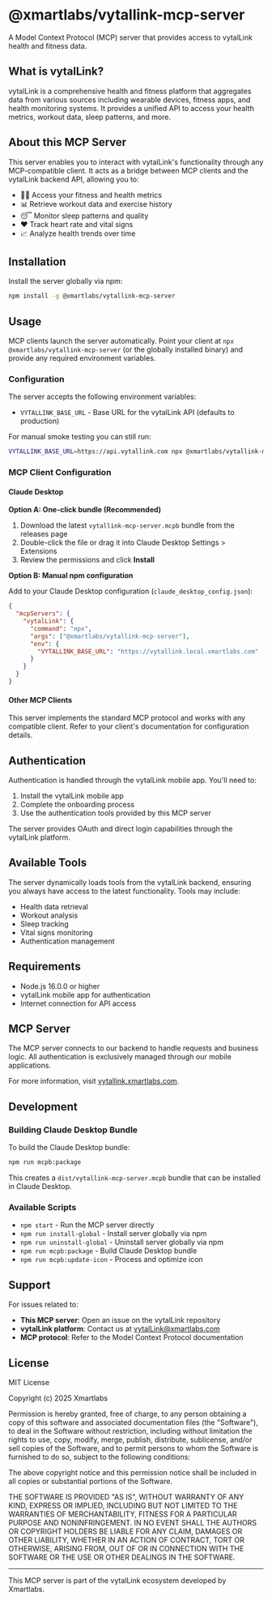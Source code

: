 # @xmartlabs/vytallink-mcp-server

A Model Context Protocol (MCP) server that provides access to vytalLink health and fitness data.

## What is vytalLink?

vytalLink is a comprehensive health and fitness platform that aggregates data from various sources including wearable devices, fitness apps, and health monitoring systems. It provides a unified API to access your health metrics, workout data, sleep patterns, and more.

## About this MCP Server

This server enables you to interact with vytalLink's functionality through any MCP-compatible client. It acts as a bridge between MCP clients and the vytalLink backend API, allowing you to:

- 🏃‍♂️ Access your fitness and health metrics
- 📊 Retrieve workout data and exercise history
- 😴 Monitor sleep patterns and quality
- ❤️ Track heart rate and vital signs
- 📈 Analyze health trends over time

## Installation

Install the server globally via npm:

```bash
npm install -g @xmartlabs/vytallink-mcp-server
```

## Usage

MCP clients launch the server automatically. Point your client at `npx @xmartlabs/vytallink-mcp-server` (or the globally installed binary) and provide any required environment variables.

### Configuration

The server accepts the following environment variables:

- `VYTALLINK_BASE_URL` - Base URL for the vytalLink API (defaults to production)

For manual smoke testing you can still run:
```bash
VYTALLINK_BASE_URL=https://api.vytallink.com npx @xmartlabs/vytallink-mcp-server
```

### MCP Client Configuration

#### Claude Desktop

**Option A: One-click bundle (Recommended)**

1. Download the latest `vytallink-mcp-server.mcpb` bundle from the releases page
2. Double-click the file or drag it into Claude Desktop Settings > Extensions
3. Review the permissions and click **Install**

**Option B: Manual npm configuration**

Add to your Claude Desktop configuration (`claude_desktop_config.json`):

```json
{
  "mcpServers": {
    "vytalLink": {
      "command": "npx",
      "args": ["@xmartlabs/vytallink-mcp-server"],
      "env": {
        "VYTALLINK_BASE_URL": "https://vytallink.local.xmartlabs.com"
      }
    }
  }
}
```

#### Other MCP Clients

This server implements the standard MCP protocol and works with any compatible client. Refer to your client's documentation for configuration details.

## Authentication

Authentication is handled through the vytalLink mobile app. You'll need to:

1. Install the vytalLink mobile app
2. Complete the onboarding process
3. Use the authentication tools provided by this MCP server

The server provides OAuth and direct login capabilities through the vytalLink platform.

## Available Tools

The server dynamically loads tools from the vytalLink backend, ensuring you always have access to the latest functionality. Tools may include:

- Health data retrieval
- Workout analysis
- Sleep tracking
- Vital signs monitoring
- Authentication management

## Requirements

- Node.js 16.0.0 or higher
- vytalLink mobile app for authentication
- Internet connection for API access

## MCP Server

The MCP server connects to our backend to handle requests and business logic. All authentication is exclusively managed through our mobile applications.

For more information, visit [vytallink.xmartlabs.com](https://vytallink.xmartlabs.com/).

## Development

### Building Claude Desktop Bundle

To build the Claude Desktop bundle:

```bash
npm run mcpb:package
```

This creates a `dist/vytallink-mcp-server.mcpb` bundle that can be installed in Claude Desktop.

### Available Scripts

- `npm start` - Run the MCP server directly
- `npm run install-global` - Install server globally via npm
- `npm run uninstall-global` - Uninstall server globally via npm
- `npm run mcpb:package` - Build Claude Desktop bundle
- `npm run mcpb:update-icon` - Process and optimize icon

## Support

For issues related to:
- **This MCP server**: Open an issue on the vytalLink repository
- **vytalLink platform**: Contact us at vytalLink@xmartlabs.com
- **MCP protocol**: Refer to the Model Context Protocol documentation

## License

MIT License

Copyright (c) 2025 Xmartlabs

Permission is hereby granted, free of charge, to any person obtaining a copy
of this software and associated documentation files (the "Software"), to deal
in the Software without restriction, including without limitation the rights
to use, copy, modify, merge, publish, distribute, sublicense, and/or sell
copies of the Software, and to permit persons to whom the Software is
furnished to do so, subject to the following conditions:

The above copyright notice and this permission notice shall be included in all
copies or substantial portions of the Software.

THE SOFTWARE IS PROVIDED "AS IS", WITHOUT WARRANTY OF ANY KIND, EXPRESS OR
IMPLIED, INCLUDING BUT NOT LIMITED TO THE WARRANTIES OF MERCHANTABILITY,
FITNESS FOR A PARTICULAR PURPOSE AND NONINFRINGEMENT. IN NO EVENT SHALL THE
AUTHORS OR COPYRIGHT HOLDERS BE LIABLE FOR ANY CLAIM, DAMAGES OR OTHER
LIABILITY, WHETHER IN AN ACTION OF CONTRACT, TORT OR OTHERWISE, ARISING FROM,
OUT OF OR IN CONNECTION WITH THE SOFTWARE OR THE USE OR OTHER DEALINGS IN THE
SOFTWARE.

---

This MCP server is part of the vytalLink ecosystem developed by Xmartlabs.
